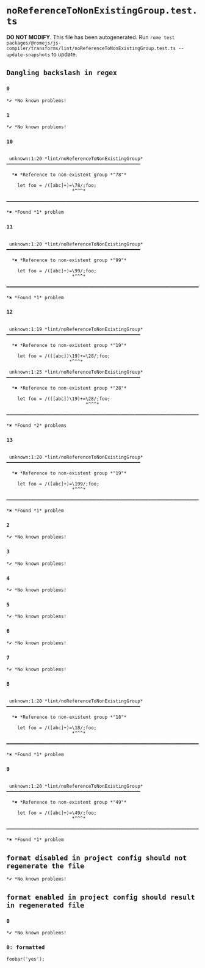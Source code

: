 # `noReferenceToNonExistingGroup.test.ts`

**DO NOT MODIFY**. This file has been autogenerated. Run `rome test packages/@romejs/js-compiler/transforms/lint/noReferenceToNonExistingGroup.test.ts --update-snapshots` to update.

## `Dangling backslash in regex`

### `0`

```
*✔ *No known problems!

```

### `1`

```
*✔ *No known problems!

```

### `10`

```

 unknown:1:20 *lint/noReferenceToNonExistingGroup* ━━━━━━━━━━━━━━━━━━━━━━━━━━━━━━━━━━━━━━━━━━━━━━━━━

  *✖ *Reference to non-existent group *"78"*

    let foo = /([abc]+)=\78/;foo;
                        *^^^* 

━━━━━━━━━━━━━━━━━━━━━━━━━━━━━━━━━━━━━━━━━━━━━━━━━━━━━━━━━━━━━━━━━━━━━━━━━━━━━━━━━━━━━━━━━━━━━━━━━━━━

*✖ *Found *1* problem

```

### `11`

```

 unknown:1:20 *lint/noReferenceToNonExistingGroup* ━━━━━━━━━━━━━━━━━━━━━━━━━━━━━━━━━━━━━━━━━━━━━━━━━

  *✖ *Reference to non-existent group *"99"*

    let foo = /([abc]+)=\99/;foo;
                        *^^^* 

━━━━━━━━━━━━━━━━━━━━━━━━━━━━━━━━━━━━━━━━━━━━━━━━━━━━━━━━━━━━━━━━━━━━━━━━━━━━━━━━━━━━━━━━━━━━━━━━━━━━

*✖ *Found *1* problem

```

### `12`

```

 unknown:1:19 *lint/noReferenceToNonExistingGroup* ━━━━━━━━━━━━━━━━━━━━━━━━━━━━━━━━━━━━━━━━━━━━━━━━━

  *✖ *Reference to non-existent group *"19"*

    let foo = /(([abc])\19)+=\28/;foo;
                       *^^^* 

 unknown:1:25 *lint/noReferenceToNonExistingGroup* ━━━━━━━━━━━━━━━━━━━━━━━━━━━━━━━━━━━━━━━━━━━━━━━━━

  *✖ *Reference to non-existent group *"28"*

    let foo = /(([abc])\19)+=\28/;foo;
                             *^^^* 

━━━━━━━━━━━━━━━━━━━━━━━━━━━━━━━━━━━━━━━━━━━━━━━━━━━━━━━━━━━━━━━━━━━━━━━━━━━━━━━━━━━━━━━━━━━━━━━━━━━━

*✖ *Found *2* problems

```

### `13`

```

 unknown:1:20 *lint/noReferenceToNonExistingGroup* ━━━━━━━━━━━━━━━━━━━━━━━━━━━━━━━━━━━━━━━━━━━━━━━━━

  *✖ *Reference to non-existent group *"19"*

    let foo = /([abc]+)=\199/;foo;
                        *^^^* 

━━━━━━━━━━━━━━━━━━━━━━━━━━━━━━━━━━━━━━━━━━━━━━━━━━━━━━━━━━━━━━━━━━━━━━━━━━━━━━━━━━━━━━━━━━━━━━━━━━━━

*✖ *Found *1* problem

```

### `2`

```
*✔ *No known problems!

```

### `3`

```
*✔ *No known problems!

```

### `4`

```
*✔ *No known problems!

```

### `5`

```
*✔ *No known problems!

```

### `6`

```
*✔ *No known problems!

```

### `7`

```
*✔ *No known problems!

```

### `8`

```

 unknown:1:20 *lint/noReferenceToNonExistingGroup* ━━━━━━━━━━━━━━━━━━━━━━━━━━━━━━━━━━━━━━━━━━━━━━━━━

  *✖ *Reference to non-existent group *"18"*

    let foo = /([abc]+)=\18/;foo;
                        *^^^* 

━━━━━━━━━━━━━━━━━━━━━━━━━━━━━━━━━━━━━━━━━━━━━━━━━━━━━━━━━━━━━━━━━━━━━━━━━━━━━━━━━━━━━━━━━━━━━━━━━━━━

*✖ *Found *1* problem

```

### `9`

```

 unknown:1:20 *lint/noReferenceToNonExistingGroup* ━━━━━━━━━━━━━━━━━━━━━━━━━━━━━━━━━━━━━━━━━━━━━━━━━

  *✖ *Reference to non-existent group *"49"*

    let foo = /([abc]+)=\49/;foo;
                        *^^^* 

━━━━━━━━━━━━━━━━━━━━━━━━━━━━━━━━━━━━━━━━━━━━━━━━━━━━━━━━━━━━━━━━━━━━━━━━━━━━━━━━━━━━━━━━━━━━━━━━━━━━

*✖ *Found *1* problem

```

## `format disabled in project config should not regenerate the file`

```
*✔ *No known problems!

```

## `format enabled in project config should result in regenerated file`

### `0`

```
*✔ *No known problems!

```

### `0: formatted`

```
foobar('yes');

```
